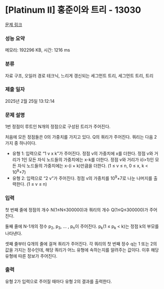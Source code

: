 # [Platinum II] 홍준이와 트리 - 13030 

[문제 링크](https://www.acmicpc.net/problem/13030) 

### 성능 요약

메모리: 192296 KB, 시간: 1216 ms

### 분류

자료 구조, 오일러 경로 테크닉, 느리게 갱신되는 세그먼트 트리, 세그먼트 트리, 트리

### 제출 일자

2025년 2월 25일 13:12:14

### 문제 설명

<p>1번 정점이 루트인 N개의 정점으로 구성된 트리가 주어진다.</p>

<p>처음에 모든 정점들은 0의 가중치를 가지고 있다. Q의 쿼리가 주어진다. 쿼리는 다음 2가지 중 하나이다.</p>

<ul>
	<li>유형 1: 입력으로 “1 v x k”가 주어진다. 정점 v의 가중치에 x를 더한다. 정점 v와 거리가 1인 모든 자식 노드들의 가중치에는 x-k를 더한다. 정점 v와 거리가 i(i>1)인 모든 자식 노드들의 가중치에는 x-(i × k)만큼을 더한다. (1 ≤ v ≤ n, 0 ≤ x, k < 10<sup>9</sup>+7)</li>
	<li>유형 2: 입력으로 “2 v”가 주어진다. 정점 v의 가중치를 10<sup>9</sup>+7로 나눈 나머지를 출력한다. (1 ≤ v ≤ n)</li>
</ul>

### 입력 

 <p>첫 번째 줄에 정점의 개수 N(1≤N≤300000)과 쿼리의 개수 Q(1≤Q≤300000)가 주어진다.</p>

<p>둘째 줄에 N-1개의 정수 p<sub>2</sub>, p<sub>3</sub>, ... , p<sub>n</sub>이 주어진다. p<sub>k</sub>(1 ≤ p<sub>k</sub>  < k)는 정점 k의 부모를 나타낸다.</p>

<p>셋째 줄부터 Q개의 줄에 걸쳐 쿼리가 주어진다. 각 쿼리의 첫 번째 정수 q는 1 또는 2의 값을 가지는 정수인데, 해당 쿼리가 어느 유형에 속하는지를 알려주는 값이다. 이후 해당 유형에 따른 정보가 주어진다.</p>

### 출력 

 <p>유형 2가 입력으로 주어질 때마다 유형 2의 결과를 출력한다.</p>

